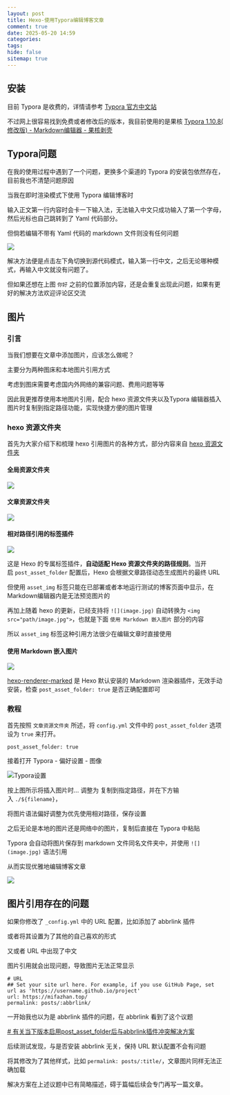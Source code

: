```yaml
---
layout: post
title: Hexo-使用Typora编辑博客文章
comment: true
date: 2025-05-20 14:59
categories: 
tags: 
hide: false
sitemap: true
---
```

## 安装

目前 Typora 是收费的，详情请参考 [Typora 官方中文站](https://typoraio.cn/)

不过网上很容易找到免费或者修改后的版本，我目前使用的是果核 [Typora 1.10.8( 修改版) - Markdown编辑器 - 果核剥壳](https://www.ghxi.com/typora.html)

## Typora问题

在我的使用过程中遇到了一个问题，更换多个渠道的 Typora 的安装包依然存在，目前我也不清楚问题原因

当我在即时渲染模式下使用 Typora 编辑博客时

输入正文第一行内容时会卡一下输入法，无法输入中文只成功输入了第一个字母，然后光标也自己跳转到了 Yaml 代码部分。

但倘若编辑不带有 Yaml 代码的 markdown 文件则没有任何问题

![](app://ed317644ec0902ff41eb952f9013f84cae1f/C:/My%20Code/blog/source/_posts/%E6%96%87%E7%AB%A0%E7%BC%96%E8%BE%91/file-20250429220253827.png?1745987866415)

解决方法便是点击左下角切换到源代码模式，输入第一行中文，之后无论哪种模式，再输入中文就没有问题了。

但如果还想在上图 `你好` 之前的位置添加内容，还是会重复出现此问题，如果有更好的解决方法欢迎评论区交流

## 图片

### 引言

当我们想要在文章中添加图片，应该怎么做呢？

主要分为两种图床和本地图片引用方式

考虑到图床需要考虑国内外网络的兼容问题、费用问题等等

因此我更推荐使用本地图片引用，配合 hexo 资源文件夹以及Typora 编辑器插入图片时复制到指定路径功能，实现快捷方便的图片管理

### hexo 资源文件夹

首先为大家介绍下和梳理 hexo 引用图片的各种方式，部分内容来自 [hexo 资源文件夹](https://hexo.io/zh-cn/docs/asset-folders)

#### 全局资源文件夹

![](app://ed317644ec0902ff41eb952f9013f84cae1f/C:/My%20Code/blog/source/_posts/%E6%96%87%E7%AB%A0%E7%BC%96%E8%BE%91/file-20250515234537885.png?1747323937890)

#### 文章资源文件夹

![](app://ed317644ec0902ff41eb952f9013f84cae1f/C:/My%20Code/blog/source/_posts/%E6%96%87%E7%AB%A0%E7%BC%96%E8%BE%91/file-20250515234759701.png?1747324079705)

#### 相对路径引用的标签插件

![](app://ed317644ec0902ff41eb952f9013f84cae1f/C:/My%20Code/blog/source/_posts/%E6%96%87%E7%AB%A0%E7%BC%96%E8%BE%91/file-20250519222928683.png?1747664968688)

这是 Hexo 的专属标签插件，​**​自动适配 Hexo 资源文件夹的路径规则​**​。当开启 `post_asset_folder` 配置后，Hexo 会根据文章路径动态生成图片的最终 URL

但使用 `asset_img` 标签只能在已部署或者本地运行测试的博客页面中显示，在 Markdown编辑器内是无法预览图片的

再加上随着 hexo 的更新，已经支持将 `![](image.jpg)` 自动转换为 `<img src="path/image.jpg">`，也就是下面 `使用 Markdown 嵌入图片` 部分的内容

所以 `asset_img` 标签这种引用方法很少在编辑文章时直接使用

#### 使用 Markdown 嵌入图片

![](app://ed317644ec0902ff41eb952f9013f84cae1f/C:/My%20Code/blog/source/_posts/%E6%96%87%E7%AB%A0%E7%BC%96%E8%BE%91/file-20250515234617283.png?1747323977286)

[hexo-renderer-marked](https://github.com/hexojs/hexo-renderer-marked) 是 Hexo 默认安装的 Markdown 渲染器插件，无效手动安装，检查 `post_asset_folder: true` 是否正确配置即可

### 教程

首先按照 `文章资源文件夹` 所述，将 `config.yml` 文件中的 `post_asset_folder` 选项设为 `true` 来打开。

```
post_asset_folder: true
```

接着打开 Typora - 偏好设置 - 图像

![Typora设置](app://ed317644ec0902ff41eb952f9013f84cae1f/C:/My%20Code/blog/source/_posts/%E6%96%87%E7%AB%A0%E7%BC%96%E8%BE%91/file-20250501223228288.png?1746109948293)

按上图所示将插入图片时... 调整为 复制到指定路径，并在下方输入 `./${filename}`，

将图片语法偏好调整为优先使用相对路径，保存设置

之后无论是本地的图片还是网络中的图片，复制后直接在 Typora 中粘贴

Typora 会自动将图片保存到 markdown 文件同名文件夹中，并使用 `![](image.jpg)` 语法引用

从而实现优雅地编辑博客文章

![](app://ed317644ec0902ff41eb952f9013f84cae1f/C:/My%20Code/blog/source/_posts/%E6%96%87%E7%AB%A0%E7%BC%96%E8%BE%91/file-20250501223928226.png?1746110368231)

## 图片引用存在的问题

如果你修改了 `_config.yml` 中的 URL 配置，比如添加了 abbrlink 插件

或者将其设置为了其他的自己喜欢的形式

又或者 URL 中出现了中文

图片引用就会出现问题，导致图片无法正常显示

```
# URL
## Set your site url here. For example, if you use GitHub Page, set url as 'https://username.github.io/project'
url: https://mifazhan.top/
permalink: posts/:abbrlink/ 
```

一开始我也以为是 abbrlink 插件的问题，在 abbrlink 看到了这个议题

[# 有关当下版本启用post_asset_folder后与abbrlink插件冲突解决方案](https://github.com/ohroy/hexo-abbrlink/issues/68)

后续测试发现，与是否安装 abbrlink 无关，保持 URL 默认配置不会有问题

将其修改为了其他样式，比如 `permalink: posts/:title/`，文章图片同样无法正确加载

解决方案在上述议题中已有简略描述，碍于篇幅后续会专门再写一篇文章。




